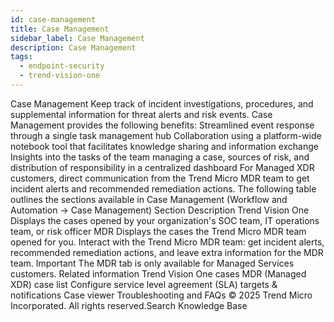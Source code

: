 ```yaml
---
id: case-management
title: Case Management
sidebar_label: Case Management
description: Case Management
tags:
  - endpoint-security
  - trend-vision-one
---
```


 Case Management Keep track of incident investigations, procedures, and supplemental information for threat alerts and risk events. Case Management provides the following benefits: Streamlined event response through a single task management hub Collaboration using a platform-wide notebook tool that facilitates knowledge sharing and information exchange Insights into the tasks of the team managing a case, sources of risk, and distribution of responsibility in a centralized dashboard For Managed XDR customers, direct communication from the Trend Micro MDR team to get incident alerts and recommended remediation actions. The following table outlines the sections available in Case Management (Workflow and Automation → Case Management) Section Description Trend Vision One Displays the cases opened by your organization's SOC team, IT operations team, or risk officer MDR Displays the cases the Trend Micro MDR team opened for you. Interact with the Trend Micro MDR team: get incident alerts, recommended remediation actions, and leave extra information for the MDR team. Important The MDR tab is only available for Managed Services customers. Related information Trend Vision One cases MDR (Managed XDR) case list Configure service level agreement (SLA) targets & notifications Case viewer Troubleshooting and FAQs © 2025 Trend Micro Incorporated. All rights reserved.Search Knowledge Base